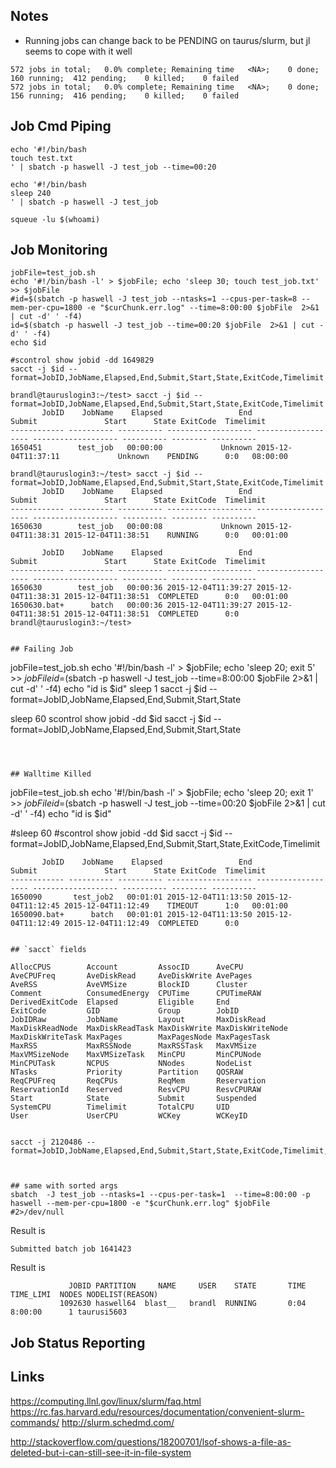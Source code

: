 ## Notes

* Running jobs can change back to be PENDING on taurus/slurm, but jl seems to cope with it well
```
572 jobs in total;   0.0% complete; Remaining time   <NA>;    0 done;  160 running;  412 pending;    0 killed;    0 failed
572 jobs in total;   0.0% complete; Remaining time   <NA>;    0 done;  156 running;  416 pending;    0 killed;    0 failed
```


## Job Cmd Piping

```
echo '#!/bin/bash
touch test.txt
' | sbatch -p haswell -J test_job --time=00:20
```

```
echo '#!/bin/bash
sleep 240
' | sbatch -p haswell -J test_job

squeue -lu $(whoami)

```

## Job Monitoring



```
jobFile=test_job.sh
echo '#!/bin/bash -l' > $jobFile; echo 'sleep 30; touch test_job.txt' >> $jobFile
#id=$(sbatch -p haswell -J test_job --ntasks=1 --cpus-per-task=8 --mem-per-cpu=1800 -e "$curChunk.err.log" --time=8:00:00 $jobFile  2>&1 | cut -d' ' -f4)
id=$(sbatch -p haswell -J test_job --time=00:20 $jobFile  2>&1 | cut -d' ' -f4)
echo $id

#scontrol show jobid -dd 1649829
sacct -j $id --format=JobID,JobName,Elapsed,End,Submit,Start,State,ExitCode,Timelimit

brandl@tauruslogin3:~/test> sacct -j $id --format=JobID,JobName,Elapsed,End,Submit,Start,State,ExitCode,Timelimit
       JobID    JobName    Elapsed                 End              Submit               Start      State ExitCode  Timelimit
------------ ---------- ---------- ------------------- ------------------- ------------------- ---------- -------- ----------
1650451        test_job   00:00:00             Unknown 2015-12-04T11:37:11             Unknown    PENDING      0:0   08:00:00

brandl@tauruslogin3:~/test> sacct -j $id --format=JobID,JobName,Elapsed,End,Submit,Start,State,ExitCode,Timelimit
       JobID    JobName    Elapsed                 End              Submit               Start      State ExitCode  Timelimit
------------ ---------- ---------- ------------------- ------------------- ------------------- ---------- -------- ----------
1650630        test_job   00:00:08             Unknown 2015-12-04T11:38:31 2015-12-04T11:38:51    RUNNING      0:0   00:01:00

       JobID    JobName    Elapsed                 End              Submit               Start      State ExitCode  Timelimit
------------ ---------- ---------- ------------------- ------------------- ------------------- ---------- -------- ----------
1650630        test_job   00:00:36 2015-12-04T11:39:27 2015-12-04T11:38:31 2015-12-04T11:38:51  COMPLETED      0:0   00:01:00
1650630.bat+      batch   00:00:36 2015-12-04T11:39:27 2015-12-04T11:38:51 2015-12-04T11:38:51  COMPLETED      0:0
brandl@tauruslogin3:~/test>


## Failing Job

```
jobFile=test_job.sh
echo '#!/bin/bash -l' > $jobFile; echo 'sleep 20; exit 5' >> $jobFile
id=$(sbatch -p haswell -J test_job --time=8:00:00 $jobFile 2>&1 | cut -d' ' -f4)
echo "id is $id"
sleep 1
sacct -j $id --format=JobID,JobName,Elapsed,End,Submit,Start,State

sleep 60
scontrol show jobid -dd $id
sacct -j $id --format=JobID,JobName,Elapsed,End,Submit,Start,State
```



## Walltime Killed

```
jobFile=test_job.sh
echo '#!/bin/bash -l' > $jobFile; echo 'sleep 20; exit 1' >> $jobFile
id=$(sbatch -p haswell -J test_job --time=00:20 $jobFile 2>&1 | cut -d' ' -f4)
echo "id is $id"

#sleep 60
#scontrol show jobid -dd $id
sacct -j $id --format=JobID,JobName,Elapsed,End,Submit,Start,State,ExitCode,Timelimit
```
       JobID    JobName    Elapsed                 End              Submit               Start      State ExitCode  Timelimit
------------ ---------- ---------- ------------------- ------------------- ------------------- ---------- -------- ----------
1650090       test_job2   00:01:01 2015-12-04T11:13:50 2015-12-04T11:12:45 2015-12-04T11:12:49    TIMEOUT      1:0   00:01:00
1650090.bat+      batch   00:01:01 2015-12-04T11:13:50 2015-12-04T11:12:49 2015-12-04T11:12:49  COMPLETED      0:0


## `sacct` fields

AllocCPUS        Account         AssocID      AveCPU
AveCPUFreq       AveDiskRead     AveDiskWrite AvePages
AveRSS           AveVMSize       BlockID      Cluster
Comment          ConsumedEnergy  CPUTime      CPUTimeRAW
DerivedExitCode  Elapsed         Eligible     End
ExitCode         GID             Group        JobID
JobIDRaw         JobName         Layout       MaxDiskRead
MaxDiskReadNode  MaxDiskReadTask MaxDiskWrite MaxDiskWriteNode
MaxDiskWriteTask MaxPages        MaxPagesNode MaxPagesTask
MaxRSS           MaxRSSNode      MaxRSSTask   MaxVMSize
MaxVMSizeNode    MaxVMSizeTask   MinCPU       MinCPUNode
MinCPUTask       NCPUS           NNodes       NodeList
NTasks           Priority        Partition    QOSRAW
ReqCPUFreq       ReqCPUs         ReqMem       Reservation
ReservationId    Reserved        ResvCPU      ResvCPURAW
Start            State           Submit       Suspended
SystemCPU        Timelimit       TotalCPU     UID
User             UserCPU         WCKey        WCKeyID


sacct -j 2120486 --format=JobID,JobName,Elapsed,End,Submit,Start,State,ExitCode,Timelimit,NodeList



## same with sorted args
sbatch  -J test_job --ntasks=1 --cpus-per-task=1  --time=8:00:00 -p haswell --mem-per-cpu=1800 -e "$curChunk.err.log" $jobFile #2>/dev/null

```
Result is
```
Submitted batch job 1641423

```

Result is
```
             JOBID PARTITION     NAME     USER    STATE       TIME TIME_LIMI  NODES NODELIST(REASON)
           1092630 haswell64  blast__   brandl  RUNNING       0:04   8:00:00      1 taurusi5603
```


## Job Status Reporting


## Links

https://computing.llnl.gov/linux/slurm/faq.html
https://rc.fas.harvard.edu/resources/documentation/convenient-slurm-commands/
http://slurm.schedmd.com/

http://stackoverflow.com/questions/18200701/lsof-shows-a-file-as-deleted-but-i-can-still-see-it-in-file-system